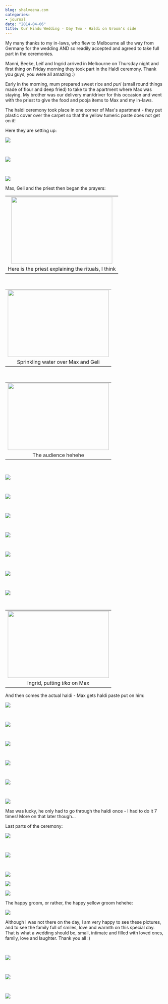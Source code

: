 ```yaml
---
blog: shalveena.com
categories:
- journal
date: "2014-04-06"
title: Our Hindu Wedding - Day Two - Haldi on Groom's side
---
```


My many thanks to my in-laws, who flew to Melbourne all the way from Germany for the wedding AND so readily accepted and agreed to take full part in the ceremonies.

Manni, Beeke, Leif and Ingrid arrived in Melbourne on Thursday night and first thing on Friday morning they took part in the Haldi ceremony. Thank you guys, you were all amazing :)

Early in the morning, mum prepared sweet rice and _puri_ (small round things made of flour and deep fried) to take to the apartment where Max was staying. My brother was our delivery man/driver for this occasion and went with the priest to give the food and pooja items to Max and my in-laws.

The haldi ceremony took place in one corner of Max's apartment - they put plastic cover over the carpet so that the yellow tumeric paste does not get on it!

Here they are setting up:

[![](images/0bbfc-dsc_0559.jpg)](https://shalveena.files.wordpress.com/2014/04/0bbfc-dsc_0559.jpg)

 

[![](images/6c749-dsc_0562.jpg)](https://shalveena.files.wordpress.com/2014/04/6c749-dsc_0562.jpg)

 

[![](images/62092-dsc_0561.jpg)](https://shalveena.files.wordpress.com/2014/04/62092-dsc_0561.jpg)

Max, Geli and the priest then began the prayers:

<table class="tr-caption-container" style="margin-left:auto;margin-right:auto;text-align:center;" cellspacing="0" cellpadding="0" align="center"><tbody><tr><td style="text-align:center;"><a style="margin-left:auto;margin-right:auto;" href="https://shalveena.files.wordpress.com/2014/04/29220-dsc_0566.jpg"><img src="images/29220-dsc_0566.jpg" width="320" height="212" border="0"></a></td></tr><tr><td class="tr-caption" style="text-align:center;">Here is the priest explaining the rituals, I think</td></tr></tbody></table>

 

<table class="tr-caption-container" style="margin-left:auto;margin-right:auto;text-align:center;" cellspacing="0" cellpadding="0" align="center"><tbody><tr><td style="text-align:center;"><a style="margin-left:auto;margin-right:auto;" href="https://shalveena.files.wordpress.com/2014/04/86f48-dsc_0568.jpg"><img src="images/86f48-dsc_0568.jpg" width="320" height="212" border="0"></a></td></tr><tr><td class="tr-caption" style="text-align:center;">Sprinkling water over Max and Geli</td></tr></tbody></table>

 

<table class="tr-caption-container" style="margin-left:auto;margin-right:auto;text-align:center;" cellspacing="0" cellpadding="0" align="center"><tbody><tr><td style="text-align:center;"><a style="margin-left:auto;margin-right:auto;" href="https://shalveena.files.wordpress.com/2014/04/61881-dsc_0573.jpg"><img src="images/61881-dsc_0573.jpg" width="320" height="212" border="0"></a></td></tr><tr><td class="tr-caption" style="text-align:center;">The audience hehehe</td></tr></tbody></table>

 

[![](images/91eb4-dsc_0575.jpg)](https://shalveena.files.wordpress.com/2014/04/91eb4-dsc_0575.jpg)

 

[![](images/cf79d-dsc_0576.jpg)](https://shalveena.files.wordpress.com/2014/04/cf79d-dsc_0576.jpg)

 

[![](images/869ab-dsc_0590.jpg)](https://shalveena.files.wordpress.com/2014/04/869ab-dsc_0590.jpg)

 

[![](images/6fed5-dsc_0606.jpg)](https://shalveena.files.wordpress.com/2014/04/6fed5-dsc_0606.jpg)

 

[![](images/ec21f-dsc_0615.jpg)](https://shalveena.files.wordpress.com/2014/04/ec21f-dsc_0615.jpg)

 

[![](images/14503-dsc_0617.jpg)](https://shalveena.files.wordpress.com/2014/04/14503-dsc_0617.jpg)

 

[![](images/52811-dsc_0619.jpg)](https://shalveena.files.wordpress.com/2014/04/52811-dsc_0619.jpg)

 

<table class="tr-caption-container" style="margin-left:auto;margin-right:auto;text-align:center;" cellspacing="0" cellpadding="0" align="center"><tbody><tr><td style="text-align:center;"><a style="margin-left:auto;margin-right:auto;" href="https://shalveena.files.wordpress.com/2014/04/d07bd-dsc_0620.jpg"><img src="images/d07bd-dsc_0620.jpg" width="320" height="212" border="0"></a></td></tr><tr><td class="tr-caption" style="text-align:center;">Ingrid, putting <i>tika</i>&nbsp;on Max</td></tr></tbody></table>

And then comes the actual haldi - Max gets haldi paste put on him:

[![](images/996cb-dsc_0623.jpg)](https://shalveena.files.wordpress.com/2014/04/996cb-dsc_0623.jpg)

 

[![](images/2f050-dsc_0626.jpg)](https://shalveena.files.wordpress.com/2014/04/2f050-dsc_0626.jpg)

 

[![](images/c5695-dsc_0629.jpg)](https://shalveena.files.wordpress.com/2014/04/c5695-dsc_0629.jpg)

 

[![](images/c7085-dsc_0635.jpg)](https://shalveena.files.wordpress.com/2014/04/c7085-dsc_0635.jpg)

 

[![](images/7ea92-dsc_0637.jpg)](https://shalveena.files.wordpress.com/2014/04/7ea92-dsc_0637.jpg)

 

[![](images/cf628-dsc_0640.jpg)](https://shalveena.files.wordpress.com/2014/04/cf628-dsc_0640.jpg)

Max was lucky, he only had to go through the haldi once - I had to do it 7 times! More on that later though...

Last parts of the ceremony:

[![](images/61f98-dsc_0647.jpg)](https://shalveena.files.wordpress.com/2014/04/61f98-dsc_0647.jpg)

 

[![](images/30e02-dsc_0649.jpg)](https://shalveena.files.wordpress.com/2014/04/30e02-dsc_0649.jpg)

 

[![](images/7c33c-dsc_0654.jpg)](https://shalveena.files.wordpress.com/2014/04/7c33c-dsc_0654.jpg)

[![](images/54e54-dsc_0667.jpg)](https://shalveena.files.wordpress.com/2014/04/54e54-dsc_0667.jpg)

[![](images/6257b-img_2299.jpg)](https://shalveena.files.wordpress.com/2014/04/6257b-img_2299.jpg)

The happy groom, or rather, the happy yellow groom hehehe:

[![](images/a44a7-dsc_0658.jpg)](https://shalveena.files.wordpress.com/2014/04/a44a7-dsc_0658.jpg)

Although I was not there on the day, I am very happy to see these pictures, and to see the family full of smiles, love and warmth on this special day. That is what a wedding should be, small, intimate and filled with loved ones, family, love and laughter. Thank you all :)

 

[![](images/7f221-dsc_0675.jpg)](https://shalveena.files.wordpress.com/2014/04/7f221-dsc_0675.jpg)

 

[![](images/61ed6-dsc_0677.jpg)](https://shalveena.files.wordpress.com/2014/04/61ed6-dsc_0677.jpg)

 

[![](images/81de0-dsc_0685.jpg)](https://shalveena.files.wordpress.com/2014/04/81de0-dsc_0685.jpg)

